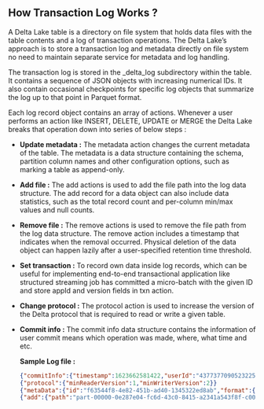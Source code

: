 
## How Transaction Log Works ?

A Delta Lake table is a directory on file system that holds data files with the table contents and a log of transaction operations. The Delta Lake’s approach is to store a transaction log and metadata directly on file system no need to maintain separate service for metadata and log handling.

The transaction log is stored in the _delta_log subdirectory within the table. It contains a sequence of JSON objects with increasing numerical IDs. It also contain occasional checkpoints for specific log objects that summarize the
log up to that point in Parquet format. 

Each log record object contains an array of actions. Whenever a user performs an action like INSERT, DELETE, UPDATE or MERGE the Delta Lake breaks that operation down into series of below steps :

 - **Update metadata :** The metadata action changes the current metadata of the table. The metadata is a data structure containing the schema, partition column names and other configuration options, such as marking a table as append-only.
 - **Add file :** The add actions is used to add the file path into the log data structure. The add record for a data object can also include data statistics, such as the total record count and per-column min/max values and null counts.
 - **Remove file :** The remove actions is used to remove the file path from the log data structure. The remove action includes a timestamp that indicates when the removal occurred. Physical deletion of the data object can happen lazily after a user-specified retention time threshold.
 - **Set transaction :** To record own data inside log records, which can be useful for implementing end-to-end transactional application like structured streaming job has committed a micro-batch with the given ID and store appId and version fields in txn action.
 - **Change protocol :** The protocol action is used to increase the version of the Delta protocol that is required to read or write a given table.
 - **Commit info :** The commit info data structure contains the information of user commit means which operation was made, where, what time and etc.

	**Sample Log file :**
	```json
	{"commitInfo":{"timestamp":1623662581422,"userId":"4377377090523225","userName":"gurdit.singh","operation":"CREATE TABLE AS SELECT","operationParameters":{"isManaged":"false","description":null,"partitionBy":"[]","properties":"{}"},"notebook":{"notebookId":"2238652198370632"},"clusterId":"0614-080750-tipi733","isolationLevel":"WriteSerializable","isBlindAppend":true}}
	{"protocol":{"minReaderVersion":1,"minWriterVersion":2}}
	{"metaData":{"id":"f63544f8-4e82-451b-ad40-1345322ed8ab","format":{"provider":"parquet","options":{}},"schemaString":"{\"type\":\"struct\",\"fields\":[{\"name\":\"addr_state\",\"type\":\"string\",\"nullable\":true,\"metadata\":{}},{\"name\":\"sum\",\"type\":\"integer\",\"nullable\":true,\"metadata\":{}}]}","partitionColumns":[],"configuration":{},"createdTime":1623662574380}}
	{"add":{"path":"part-00000-0e287e04-fc6d-43c0-8415-a2341a543f8f-c000.snappy.parquet","partitionValues":{},"size":873,"modificationTime":1623662581000,"dataChange":true,"stats":"{\"numRecords\":52,\"minValues\":{\"addr_state\":\"AK\",\"sum\":1},\"maxValues\":{\"addr_state\":\"WY\",\"sum\":1},\"nullCount\":{\"addr_state\":1,\"sum\":0}}"}}
	```

<!--stackedit_data:
eyJoaXN0b3J5IjpbLTQ3Njk5NjU4MCwxMzYyMzU4MTEyLDUyNT
IwMTE3NywxMjI4Mjc5NjQyLDE3OTA2MzUwNTUsMTQwMTM2ODc0
MywtMTg3MDczNTk5MywtMTU2NDE1ODk3OCwxOTEzNDQ3NzMwLD
E5MDY0MjkzMDYsLTI2NDQ3NjgyMCwyNzA4NDA2ODYsLTIwNTY3
NDMyNzgsLTMyMTg1Nzg1OSwtMTU0ODE5MTA0NiwtNjA2MjYzOT
ksMjExNTQzMjczMCw2ODU2MTUyOTUsLTc5ODU0NDczOCwxNTAy
NDI3OTYzXX0=
-->